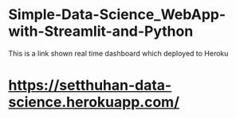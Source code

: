 # Simple-Data-Science_WebApp-with-Streamlit-and-Python

This is a link shown real time dashboard which deployed to Heroku
# https://setthuhan-data-science.herokuapp.com/
